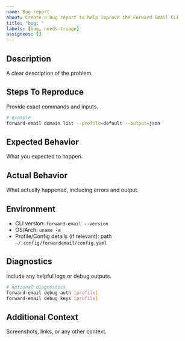 ```yaml
---
name: Bug report
about: Create a bug report to help improve the Forward Email CLI
title: "bug: "
labels: [bug, needs-triage]
assignees: []
---
```


## Description
A clear description of the problem.

## Steps To Reproduce
Provide exact commands and inputs.
```bash
# example
forward-email domain list --profile=default --output=json
```

## Expected Behavior
What you expected to happen.

## Actual Behavior
What actually happened, including errors and output.

## Environment
- CLI version: `forward-email --version`
- OS/Arch: `uname -a`
- Profile/Config details (if relevant): path `~/.config/forwardemail/config.yaml`

## Diagnostics
Include any helpful logs or debug outputs.
```bash
# optional diagnostics
forward-email debug auth [profile]
forward-email debug keys [profile]
```

## Additional Context
Screenshots, links, or any other context.
